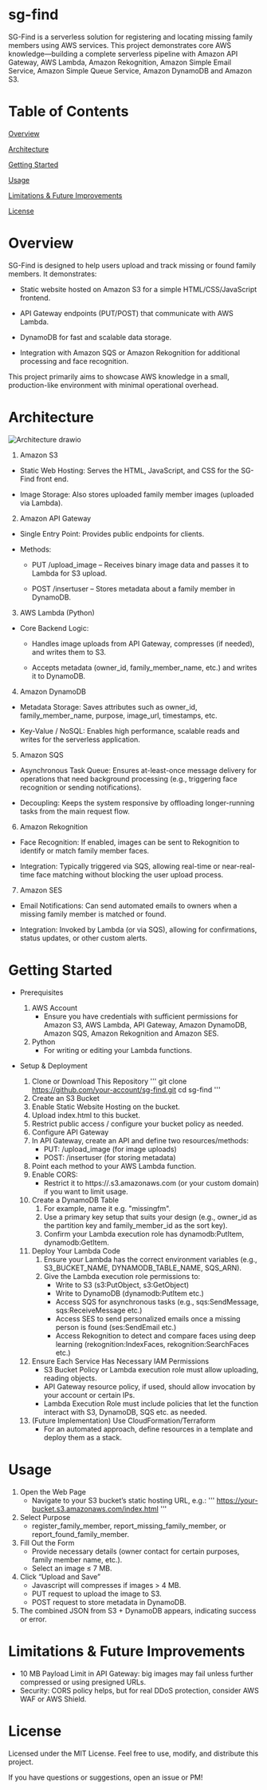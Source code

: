 # sg-find
SG-Find is a serverless solution for registering and locating missing family members using AWS services. This project demonstrates core AWS knowledge—building a complete serverless pipeline with Amazon API Gateway, AWS Lambda, Amazon Rekognition, Amazon Simple Email Service, Amazon Simple Queue Service, Amazon DynamoDB and Amazon S3.

# Table of Contents
[Overview](https://github.com/T4ctician/sg-find/tree/main?tab=readme-ov-file#overview)

[Architecture](https://github.com/T4ctician/sg-find/tree/main?tab=readme-ov-file#architecture)

[Getting Started](https://github.com/T4ctician/sg-find/tree/main?tab=readme-ov-file#getting-started)

[Usage](https://github.com/T4ctician/sg-find/tree/main?tab=readme-ov-file#usage)

[Limitations & Future Improvements](https://github.com/T4ctician/sg-find/tree/main?tab=readme-ov-file#limitations--future-improvements)

[License](https://github.com/T4ctician/sg-find/tree/main?tab=readme-ov-file#license)

# Overview
SG-Find is designed to help users upload and track missing or found family members. It demonstrates:

- Static website hosted on Amazon S3 for a simple HTML/CSS/JavaScript frontend.

- API Gateway endpoints (PUT/POST) that communicate with AWS Lambda.

- DynamoDB for fast and scalable data storage.

- Integration with Amazon SQS or Amazon Rekognition for additional processing and face recognition.

This project primarily aims to showcase AWS knowledge in a small, production-like environment with minimal operational overhead.
# Architecture
![Architecture drawio](https://github.com/user-attachments/assets/9302fc5a-6eb7-4d61-9fd3-55ae6f4e8c20)

1. Amazon S3

  - Static Web Hosting: Serves the HTML, JavaScript, and CSS for the SG-Find front end.

  - Image Storage: Also stores uploaded family member images (uploaded via Lambda).

2. Amazon API Gateway

  - Single Entry Point: Provides public endpoints for clients.

  - Methods:

    - PUT /upload_image – Receives binary image data and passes it to Lambda for S3 upload.

    - POST /insertuser – Stores metadata about a family member in DynamoDB.

3. AWS Lambda (Python)

  - Core Backend Logic:

    - Handles image uploads from API Gateway, compresses (if needed), and writes them to S3.

    - Accepts metadata (owner_id, family_member_name, etc.) and writes it to DynamoDB.

4. Amazon DynamoDB

  - Metadata Storage: Saves attributes such as owner_id, family_member_name, purpose, image_url, timestamps, etc.

  - Key-Value / NoSQL: Enables high performance, scalable reads and writes for the serverless application.

5. Amazon SQS

  - Asynchronous Task Queue: Ensures at-least-once message delivery for operations that need background processing (e.g., triggering face recognition or sending notifications).

  - Decoupling: Keeps the system responsive by offloading longer-running tasks from the main request flow.

6. Amazon Rekognition

  - Face Recognition: If enabled, images can be sent to Rekognition to identify or match family member faces.

  - Integration: Typically triggered via SQS, allowing real-time or near-real-time face matching without blocking the user upload process.

7. Amazon SES

  - Email Notifications: Can send automated emails to owners when a missing family member is matched or found.

  - Integration: Invoked by Lambda (or via SQS), allowing for confirmations, status updates, or other custom alerts.

# Getting Started
- Prerequisites
  1. AWS Account
     - Ensure you have credentials with sufficient permissions for Amazon S3, AWS Lambda, API Gateway, Amazon DynamoDB, Amazon SQS, Amazon Rekognition and Amazon SES.
  2. Python
     - For writing or editing your Lambda functions.

- Setup & Deployment
  1. Clone or Download This Repository
     '''
     git clone https://github.com/your-account/sg-find.git
     cd sg-find
     '''
  2. Create an S3 Bucket
    1. Enable Static Website Hosting on the bucket.
    2. Upload index.html to this bucket.
    3. Restrict public access / configure your bucket policy as needed.
  3. Configure API Gateway
    1. In API Gateway, create an API and define two resources/methods:
       - PUT: /upload_image (for image uploads)
       - POST: /insertuser (for storing metadata)
    2. Point each method to your AWS Lambda function.
    3. Enable CORS:
       - Restrict it to https://<your-s3-bucket>.s3.amazonaws.com (or your custom domain) if you want to limit usage.
    4. Create a DynamoDB Table
       1. For example, name it e.g. "missingfm".
       2. Use a primary key setup that suits your design (e.g., owner_id as the partition key and family_member_id as the sort key).
       3. Confirm your Lambda execution role has dynamodb:PutItem, dynamodb:GetItem.
    5. Deploy Your Lambda Code
       1. Ensure your Lambda has the correct environment variables (e.g., S3_BUCKET_NAME, DYNAMODB_TABLE_NAME, SQS_ARN).
       2. Give the Lambda execution role permissions to:
          - Write to S3 (s3:PutObject, s3:GetObject)
          - Write to DynamoDB (dynamodb:PutItem etc.)
          - Access SQS for asynchronous tasks (e.g., sqs:SendMessage, sqs:ReceiveMessage etc.)
          - Access SES to send personalized emails once a missing person is found (ses:SendEmail etc.)
          - Access Rekognition to detect and compare faces using deep learning (rekognition:IndexFaces, rekognition:SearchFaces etc.)
    6. Ensure Each Service Has Necessary IAM Permissions
       - S3 Bucket Policy or Lambda execution role must allow uploading, reading objects.
       - API Gateway resource policy, if used, should allow invocation by your account or certain IPs.
       - Lambda Execution Role must include policies that let the function interact with S3, DynamoDB, SQS etc. as needed.
    7. (Future Implementation) Use CloudFormation/Terraform
        - For an automated approach, define resources in a template and deploy them as a stack.

# Usage
1. Open the Web Page
   - Navigate to your S3 bucket’s static hosting URL, e.g.:
     '''
     https://your-bucket.s3.amazonaws.com/index.html
     '''
2. Select Purpose
   - register_family_member, report_missing_family_member, or report_found_family_member.
3. Fill Out the Form
   - Provide necessary details (owner contact for certain purposes, family member name, etc.).
   - Select an image ≤ 7 MB.
4. Click “Upload and Save”
   - Javascript will compresses if images > 4 MB.
   - PUT request to upload the image to S3.
   - POST request to store metadata in DynamoDB.
5. The combined JSON from S3 + DynamoDB appears, indicating success or error.

# Limitations & Future Improvements
- 10 MB Payload Limit in API Gateway: big images may fail unless further compressed or using presigned URLs.
- Security: CORS policy helps, but for real DDoS protection, consider AWS WAF or AWS Shield.
# License
Licensed under the MIT License. Feel free to use, modify, and distribute this project.

If you have questions or suggestions, open an issue or PM!

